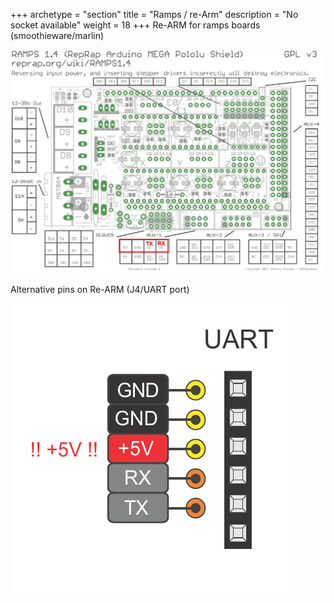 +++
archetype = "section"
title = "Ramps / re-Arm"
description = "No socket available"
weight = 18
+++
Re-ARM for ramps boards (smoothieware/marlin)  

![step1](ramps.png?width=300px)

Alternative pins on Re-ARM (J4/UART port)

![step2](screenshot-20190803-022151.png?width=300px)